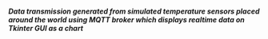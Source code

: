##### Data transmission generated from simulated temperature sensors placed around the world using MQTT broker which displays realtime data on Tkinter GUI as a chart
